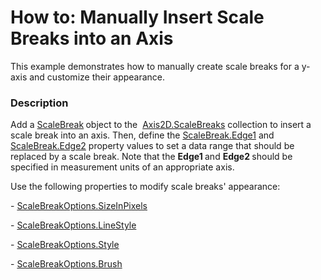 # How to: Manually Insert Scale Breaks into an Axis


This example demonstrates how to manually create scale breaks for a y-axis and customize their appearance.


<h3>Description</h3>

<p>Add a <a href="https://documentation.devexpress.com/WPF/DevExpress.Xpf.Charts.ScaleBreak.class">ScaleBreak</a><strong>&nbsp;</strong>object to the&nbsp;&nbsp;<a href="https://documentation.devexpress.com/WPF/DevExpress.Xpf.Charts.Axis2D.ScaleBreaks.property">Axis2D.ScaleBreaks</a>&nbsp;collection to insert a scale break into an axis. Then, define the <a href="https://documentation.devexpress.com/WPF/DevExpress.Xpf.Charts.ScaleBreak.Edge1.property">ScaleBreak.Edge1</a>&nbsp;and <a href="https://documentation.devexpress.com/WPF/DevExpress.Xpf.Charts.ScaleBreak.Edge2.property">ScaleBreak.Edge2</a>&nbsp;property values to set&nbsp;a data range that should be replaced by a scale break. Note that the&nbsp;<strong>Edge1&nbsp;</strong>and&nbsp;<strong>Edge2&nbsp;</strong>should be specified in measurement units of an appropriate axis.</p>
<p>Use the following properties to modify scale breaks' appearance:</p>
<p>-&nbsp;<a href="https://documentation.devexpress.com/WPF/DevExpress.Xpf.Charts.ScaleBreakOptions.SizeInPixels.property">ScaleBreakOptions.SizeInPixels</a></p>
<p>-&nbsp;<a href="https://documentation.devexpress.com/WPF/DevExpress.Xpf.Charts.ScaleBreakOptions.LineStyle.property">ScaleBreakOptions.LineStyle</a></p>
<p>-&nbsp;<a href="https://documentation.devexpress.com/WPF/DevExpress.Xpf.Charts.ScaleBreakOptions.Style.property">ScaleBreakOptions.Style</a></p>
<p>-&nbsp;<a href="https://documentation.devexpress.com/WPF/DevExpress.Xpf.Charts.ScaleBreakOptions.Brush.property">ScaleBreakOptions.Brush</a></p>

<br/>


